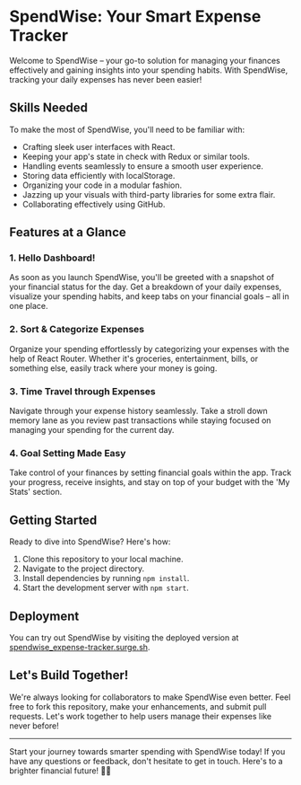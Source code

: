 # SpendWise: Your Smart Expense Tracker

Welcome to SpendWise – your go-to solution for managing your finances effectively and gaining insights into your spending habits. With SpendWise, tracking your daily expenses has never been easier!

## Skills Needed

To make the most of SpendWise, you'll need to be familiar with:

- Crafting sleek user interfaces with React.
- Keeping your app's state in check with Redux or similar tools.
- Handling events seamlessly to ensure a smooth user experience.
- Storing data efficiently with localStorage.
- Organizing your code in a modular fashion.
- Jazzing up your visuals with third-party libraries for some extra flair.
- Collaborating effectively using GitHub.

## Features at a Glance

### 1. Hello Dashboard!

As soon as you launch SpendWise, you'll be greeted with a snapshot of your financial status for the day. Get a breakdown of your daily expenses, visualize your spending habits, and keep tabs on your financial goals – all in one place.

### 2. Sort & Categorize Expenses

Organize your spending effortlessly by categorizing your expenses with the help of React Router. Whether it's groceries, entertainment, bills, or something else, easily track where your money is going.

### 3. Time Travel through Expenses

Navigate through your expense history seamlessly. Take a stroll down memory lane as you review past transactions while staying focused on managing your spending for the current day.

### 4. Goal Setting Made Easy

Take control of your finances by setting financial goals within the app. Track your progress, receive insights, and stay on top of your budget with the 'My Stats' section.

## Getting Started

Ready to dive into SpendWise? Here's how:

1. Clone this repository to your local machine.
2. Navigate to the project directory.
3. Install dependencies by running `npm install`.
4. Start the development server with `npm start`.

## Deployment

You can try out SpendWise by visiting the deployed version at [spendwise_expense-tracker.surge.sh](http://spendwise_expense-tracker.surge.sh/).

## Let's Build Together!

We're always looking for collaborators to make SpendWise even better. Feel free to fork this repository, make your enhancements, and submit pull requests. Let's work together to help users manage their expenses like never before!

---

Start your journey towards smarter spending with SpendWise today! If you have any questions or feedback, don't hesitate to get in touch. Here's to a brighter financial future! 💸🚀
